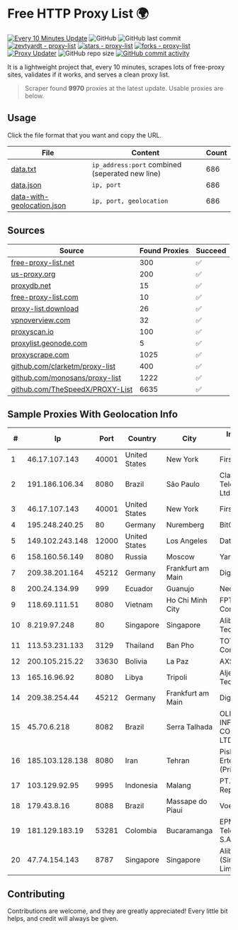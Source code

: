 
# Free HTTP Proxy List 🌍

[![Every 10 Minutes Update](https://github.com/mertguvencli/http-proxy-list/actions/workflows/main.yml/badge.svg?branch=main)](https://github.com/mertguvencli/http-proxy-list/actions/workflows/main.yml)
![GitHub](https://img.shields.io/github/license/mertguvencli/http-proxy-list)
![GitHub last commit](https://img.shields.io/github/last-commit/mertguvencli/http-proxy-list)
[![zevtyardt - proxy-list](https://img.shields.io/static/v1?label=zevtyardt&message=proxy-list&color=blue&logo=github)](https://github.com/zevtyardt/proxy-list "Go to GitHub repo")
[![stars - proxy-list](https://img.shields.io/github/stars/zevtyardt/proxy-list?style=social)](https://github.com/zevtyardt/proxy-list)
[![forks - proxy-list](https://img.shields.io/github/forks/zevtyardt/proxy-list?style=social)](https://github.com/zevtyardt/proxy-list)
[![Proxy Updater](https://github.com/zevtyardt/proxy-list/workflows/Proxy%20Updater/badge.svg)](https://github.com/zevtyardt/proxy-list/actions?query=workflow:"Proxy+Updater")
![GitHub repo size](https://img.shields.io/github/repo-size/zevtyardt/proxy-list)
[![GitHub commit activity](https://img.shields.io/github/commit-activity/m/zevtyardt/proxy-list?logo=commits)](https://github.com/zevtyardt/proxy-list/commits/main)

It is a lightweight project that, every 10 minutes, scrapes lots of free-proxy sites, validates if it works, and serves a clean proxy list.

> Scraper found **9970** proxies at the latest update. Usable proxies are below.

## Usage

Click the file format that you want and copy the URL.

|File|Content|Count|
|----|-------|-----|
|[data.txt](https://raw.githubusercontent.com/mertguvencli/http-proxy-list/main/proxy-list/data.txt)|`ip_address:port` combined (seperated new line)|686|
|[data.json](https://raw.githubusercontent.com/mertguvencli/http-proxy-list/main/proxy-list/data.json)|`ip, port`|686|
|[data-with-geolocation.json](https://raw.githubusercontent.com/mertguvencli/http-proxy-list/main/proxy-list/data-with-geolocation.json)|`ip, port, geolocation`|686|

## Sources

|Source|Found Proxies|Succeed|
|------|-------------|-------|
|[free-proxy-list.net](https://free-proxy-list.net)|300|✅|
|[us-proxy.org](https://www.us-proxy.org)|200|✅|
|[proxydb.net](http://proxydb.net)|15|✅|
|[free-proxy-list.com](https://free-proxy-list.com/?page=&port=&type%5B%5D=http&type%5B%5D=https&up_time=0&search=Search)|10|✅|
|[proxy-list.download](https://www.proxy-list.download/HTTP)|26|✅|
|[vpnoverview.com](https://vpnoverview.com/privacy/anonymous-browsing/free-proxy-servers)|32|✅|
|[proxyscan.io](https://www.proxyscan.io)|100|✅|
|[proxylist.geonode.com](https://proxylist.geonode.com/api/proxy-list?limit=300&page=1&sort_by=lastChecked&sort_type=desc&protocols=http,https)|5|✅|
|[proxyscrape.com](https://api.proxyscrape.com/v2/?request=displayproxies&protocol=http&timeout=10000&country=all&ssl=all&anonymity=all)|1025|✅|
|[github.com/clarketm/proxy-list](https://raw.githubusercontent.com/clarketm/proxy-list/master/proxy-list-raw.txt)|400|✅|
|[github.com/monosans/proxy-list](https://raw.githubusercontent.com/monosans/proxy-list/main/proxies/http.txt)|1222|✅|
|[github.com/TheSpeedX/PROXY-List](https://raw.githubusercontent.com/TheSpeedX/PROXY-List/master/http.txt)|6635|✅|


## Sample Proxies With Geolocation Info

|#|Ip|Port|Country|City|Internet Service Provider|
|-|--|----|-------|----|-------------------------|
|1|46.17.107.143|40001|United States|New York|First Server Limited|
|2|191.186.106.34|8080|Brazil|São Paulo|Claro NXT Telecomunicacoes Ltda|
|3|46.17.107.143|40001|United States|New York|First Server Limited|
|4|195.248.240.25|80|Germany|Nuremberg|BitCommand|
|5|149.102.243.148|12000|United States|Los Angeles|Datacamp Limited|
|6|158.160.56.149|8080|Russia|Moscow|Yandex.Cloud LLC|
|7|209.38.201.164|45212|Germany|Frankfurt am Main|DigitalOcean, LLC|
|8|200.24.134.99|999|Ecuador|Guanujo|Nedetel S.A.|
|9|118.69.111.51|8080|Vietnam|Ho Chi Minh City|FPT Telecom Company|
|10|8.219.97.248|80|Singapore|Singapore|Alibaba (US) Technology Co., Ltd.|
|11|113.53.231.133|3129|Thailand|Ban Pho|TOT Public Company Limited|
|12|200.105.215.22|33630|Bolivia|La Paz|AXS Bolivia S. A.|
|13|165.16.96.92|8080|Libya|Tripoli|Aljeel Aljadeed For Technology|
|14|209.38.254.44|45212|Germany|Frankfurt am Main|DigitalOcean, LLC|
|15|45.70.6.218|8082|Brazil|Serra Talhada|OLITECH INFORMÁTICA E COMUNICAÇÃO LTDA|
|16|185.103.128.138|8080|Iran|Tehran|Pishgaman Toseeh Ertebatat Company (Private Joint Stock)|
|17|103.129.92.95|9995|Indonesia|Malang|PT. Eka Mas Republik|
|18|179.43.8.16|8088|Brazil|Massape do Piaui|Voex Telecom Ltda|
|19|181.129.183.19|53281|Colombia|Bucaramanga|EPM Telecomunicaciones S.A. E.S.P.|
|20|47.74.154.143|8787|Singapore|Singapore|Alibaba Cloud (Singapore) Private Limited|



## Contributing

Contributions are welcome, and they are greatly appreciated! Every
little bit helps, and credit will always be given.

